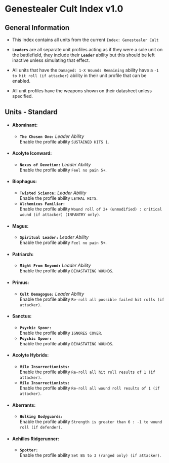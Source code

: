 # Genestealer Cult Index v1.0
## General Information
* This Index contains all units from the current `Index: Genestealer Cult`
  
* **`Leaders`** are all separate unit profiles acting as if they were a sole unit on the battlefield, they include their **`Leader`** ability but this should be left inactive unless simulating that effect.
  
* All units that have the `Damaged: 1-X Wounds Remaining` ability have a `-1 to hit roll (if attacker)` ability in their unit profile that can be enabled.
  
* All unit profiles have the weapons shown on their datasheet unless specified.
    
## Units - Standard

* #### Abominant:
  * **`The Chosen One:`** *Leader Ability* <br> Enable the profile ability `SUSTAINED HITS 1`.

* #### Acolyte Iconward:
  * **`Nexus of Devotion:`** *Leader Ability* <br> Enable the profile ability `Feel no pain 5+`.

* #### Biophagus:
  * **`Twisted Science:`** *Leader Ability* <br> Enable the profile ability `LETHAL HITS`.
  * **`Alchemicus Familiar:`** <br> Enable the profile ability `Wound roll of 2+ (unmodified) : critical wound (if attacker) (INFANTRY only)`.

* #### Magus:
  * **`Spiritual Leader:`** *Leader Ability* <br> Enable the profile ability `Feel no pain 5+`.

* #### Patriarch:
  * **`Might From Beyond:`** *Leader Ability* <br> Enable the profile ability `DEVASTATING WOUNDS`.

* #### Primus:
  * **`Cult Demagogue:`** *Leader Ability* <br> Enable the profile ability `Re-roll all possible failed hit rolls (if attacker)`.

* #### Sanctus:
  * **`Psychic Spoor:`** <br> Enable the profile ability `IGNORES COVER`.
  * **`Psychic Spoor:`** <br> Enable the profile ability `DEVASTATING WOUNDS`.

* #### Acolyte Hybrids:
  * **`Vile Insurrectionists:`** <br> Enable the profile ability `Re-roll all hit roll results of 1 (if attacker)`.
  * **`Vile Insurrectionists:`** <br> Enable the profile ability `Re-roll all wound roll results of 1 (if attacker)`.

* #### Aberrants:
  * **`Hulking Bodyguards:`** <br> Enable the profile ability `Strength is greater than 6 : -1 to wound roll (if defender)`.

* #### Achilles Ridgerunner:
  * **`Spotter:`** <br> Enable the profile ability `Set BS to 3 (ranged only) (if attacker)`.